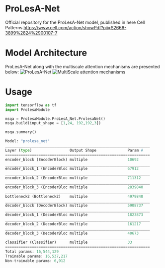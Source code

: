 # ProLesA-Net
Official repository for the ProLesA-Net model, published in here Cell Patterns
https://www.cell.com/action/showPdf?pii=S2666-3899%2824%2900107-7

# Model Architecture
ProLesA-Net along with the multiscale attention mechanisms are presented below:
![ProLesA-Net](ModelMaterials/ProlesaNet.png)
![MultiScale attention mechanisms](ModelMaterials/components.png)

# Usage
```python
import tensorflow as tf
import ProlesaModule

msqa = ProlesaModule.ProLesA_Net.ProlesaNet()
msqa.build(input_shape = [1,24, 192,192,3])

msqa.summary()

Model: "prolesa_net"
_________________________________________________________________
Layer (type)                 Output Shape              Param #   
=================================================================
encoder_block (EncoderBlock) multiple                  10692     
_________________________________________________________________
encoder_block_1 (EncoderBloc multiple                  67912     
_________________________________________________________________
encoder_block_2 (EncoderBloc multiple                  711312    
_________________________________________________________________
encoder_block_3 (EncoderBloc multiple                  2839840   
_________________________________________________________________
bottleneck2 (Bottleneck2)    multiple                  4979840   
_________________________________________________________________
decoder_block (DecoderBlock) multiple                  5908737   
_________________________________________________________________
decoder_block_1 (DecoderBloc multiple                  1823873   
_________________________________________________________________
decoder_block_2 (DecoderBloc multiple                  161217    
_________________________________________________________________
decoder_block_3 (DecoderBloc multiple                  40673     
_________________________________________________________________
classifier (Classifier)      multiple                  33        
=================================================================
Total params: 16,544,129
Trainable params: 16,537,217
Non-trainable params: 6,912
```
